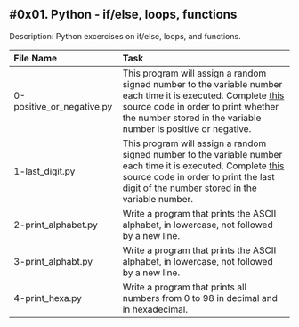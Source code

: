 #0x01. Python - if/else, loops, functions
------------------------------------------
Description: Python excercises on if/else, loops, and functions.

| File Name | Task |
|:----------|:-----|
| 0-positive_or_negative.py | This program will assign a random signed number to the variable number each time it is executed. Complete <a href="https://github.com/holbertonschool/0x01.py/blob/master/0-positive_or_negative_py">this</a> source code in order to print whether the number stored in the variable number is positive or negative. |
| 1-last_digit.py | This program will assign a random signed number to the variable number each time it is executed. Complete <a href="https://github.com/holbertonschool/0x01.py/blob/master/1-last_digit_py">this</a> source code in order to print the last digit of the number stored in the variable number. |
| 2-print_alphabet.py | Write a program that prints the ASCII alphabet, in lowercase, not followed by a new line. |
| 3-print_alphabt.py | Write a program that prints the ASCII alphabet, in lowercase, not followed by a new line. |
| 4-print_hexa.py | Write a program that prints all numbers from 0 to 98 in decimal and in hexadecimal. |
